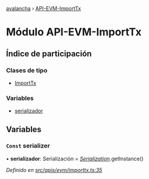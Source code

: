 [avalancha](../README.md) › [API-EVM-ImportTx](api_evm_importtx.md)

# Módulo API-EVM-ImportTx

## Índice de participación

### Clases de tipo

* [ImportTx](../classes/api_evm_importtx.importtx.md)

### Variables

* [serializador](api_evm_importtx.md#const-serializer)

## Variables

### `Const` serializer

• **serializador**: Serialización = *[Serialization](../classes/utils_serialization.serialization.md)*.getInstance()

*Definido en [src/apis/evm/importtx.ts:35](https://github.com/ava-labs/avalanchejs/blob/ae78dee/src/apis/evm/importtx.ts#L35)*
